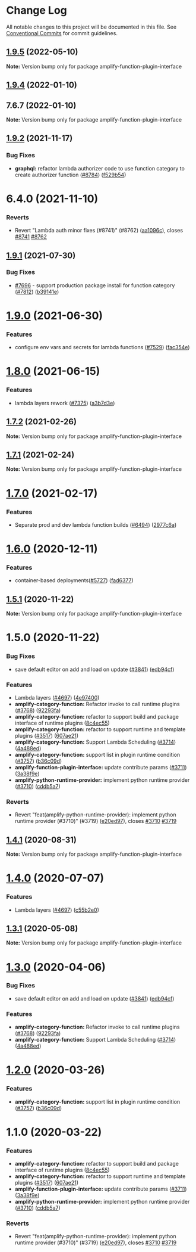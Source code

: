 # Change Log

All notable changes to this project will be documented in this file.
See [Conventional Commits](https://conventionalcommits.org) for commit guidelines.

## [1.9.5](https://github.com/aws-amplify/amplify-cli/compare/amplify-function-plugin-interface@1.9.4...amplify-function-plugin-interface@1.9.5) (2022-05-10)

**Note:** Version bump only for package amplify-function-plugin-interface

## [1.9.4](https://github.com/aws-amplify/amplify-cli/compare/amplify-function-plugin-interface@1.9.2...amplify-function-plugin-interface@1.9.4) (2022-01-10)

## 7.6.7 (2022-01-10)

**Note:** Version bump only for package amplify-function-plugin-interface

## [1.9.2](https://github.com/aws-amplify/amplify-cli/compare/amplify-function-plugin-interface@1.9.1...amplify-function-plugin-interface@1.9.2) (2021-11-17)

### Bug Fixes

- **graphql:** refactor lambda authorizer code to use function category to create authorizer function ([#8784](https://github.com/aws-amplify/amplify-cli/issues/8784)) ([f529b54](https://github.com/aws-amplify/amplify-cli/commit/f529b541e2607eb4d2dd9e27810621fca141d6e2))

# 6.4.0 (2021-11-10)

### Reverts

- Revert "Lambda auth minor fixes (#8741)" (#8762) ([aa1096c](https://github.com/aws-amplify/amplify-cli/commit/aa1096ca504bdb7e6a2dca2963c546f957116f9d)), closes [#8741](https://github.com/aws-amplify/amplify-cli/issues/8741) [#8762](https://github.com/aws-amplify/amplify-cli/issues/8762)

## [1.9.1](https://github.com/aws-amplify/amplify-cli/compare/amplify-function-plugin-interface@1.9.0...amplify-function-plugin-interface@1.9.1) (2021-07-30)

### Bug Fixes

- [#7696](https://github.com/aws-amplify/amplify-cli/issues/7696) - support production package install for function category ([#7812](https://github.com/aws-amplify/amplify-cli/issues/7812)) ([b39141e](https://github.com/aws-amplify/amplify-cli/commit/b39141e9d00bf0dc23318dcc476ed92ab031e88b))

# [1.9.0](https://github.com/aws-amplify/amplify-cli/compare/amplify-function-plugin-interface@1.8.0...amplify-function-plugin-interface@1.9.0) (2021-06-30)

### Features

- configure env vars and secrets for lambda functions ([#7529](https://github.com/aws-amplify/amplify-cli/issues/7529)) ([fac354e](https://github.com/aws-amplify/amplify-cli/commit/fac354e5e26846e8b1499d3a4718b15983e0110f))

# [1.8.0](https://github.com/aws-amplify/amplify-cli/compare/amplify-function-plugin-interface@1.7.2...amplify-function-plugin-interface@1.8.0) (2021-06-15)

### Features

- lambda layers rework ([#7375](https://github.com/aws-amplify/amplify-cli/issues/7375)) ([a3b7d3e](https://github.com/aws-amplify/amplify-cli/commit/a3b7d3e427e16bac2b2ea27699fe53b48cf47656))

## [1.7.2](https://github.com/aws-amplify/amplify-cli/compare/amplify-function-plugin-interface@1.7.1...amplify-function-plugin-interface@1.7.2) (2021-02-26)

**Note:** Version bump only for package amplify-function-plugin-interface

## [1.7.1](https://github.com/aws-amplify/amplify-cli/compare/amplify-function-plugin-interface@1.7.0...amplify-function-plugin-interface@1.7.1) (2021-02-24)

**Note:** Version bump only for package amplify-function-plugin-interface

# [1.7.0](https://github.com/aws-amplify/amplify-cli/compare/amplify-function-plugin-interface@1.6.0...amplify-function-plugin-interface@1.7.0) (2021-02-17)

### Features

- Separate prod and dev lambda function builds ([#6494](https://github.com/aws-amplify/amplify-cli/issues/6494)) ([2977c6a](https://github.com/aws-amplify/amplify-cli/commit/2977c6a886b33a38ef46f898a2adc1ffdb6d228b))

# [1.6.0](https://github.com/aws-amplify/amplify-cli/compare/amplify-function-plugin-interface@1.5.1...amplify-function-plugin-interface@1.6.0) (2020-12-11)

### Features

- container-based deployments([#5727](https://github.com/aws-amplify/amplify-cli/issues/5727)) ([fad6377](https://github.com/aws-amplify/amplify-cli/commit/fad6377bd384862ca4429cb1a83eee90efd62b58))

## [1.5.1](https://github.com/aws-amplify/amplify-cli/compare/amplify-function-plugin-interface@1.4.1...amplify-function-plugin-interface@1.5.1) (2020-11-22)

**Note:** Version bump only for package amplify-function-plugin-interface

# 1.5.0 (2020-11-22)

### Bug Fixes

- save default editor on add and load on update ([#3841](https://github.com/aws-amplify/amplify-cli/issues/3841)) ([edb94cf](https://github.com/aws-amplify/amplify-cli/commit/edb94cfa2f1a66af0d45afb74f46a3488def9ddd))

### Features

- Lambda layers ([#4697](https://github.com/aws-amplify/amplify-cli/issues/4697)) ([4e97400](https://github.com/aws-amplify/amplify-cli/commit/4e974007d95c894ab4108a2dff8d5996e7e3ce25))
- **amplify-category-function:** Refactor invoke to call runtime plugins ([#3768](https://github.com/aws-amplify/amplify-cli/issues/3768)) ([92293fa](https://github.com/aws-amplify/amplify-cli/commit/92293fa83190bd18aacdc2f46a22938f94b89609))
- **amplify-category-function:** refactor to support build and package interface of runtime plugins ([8c4ec55](https://github.com/aws-amplify/amplify-cli/commit/8c4ec55e46ed8a153eee306c23f9665d58d3c5f4))
- **amplify-category-function:** refactor to support runtime and template plugins ([#3517](https://github.com/aws-amplify/amplify-cli/issues/3517)) ([607ae21](https://github.com/aws-amplify/amplify-cli/commit/607ae21287941805f44ea8a9b78dd12d16d71f85))
- **amplify-category-function:** Support Lambda Scheduling ([#3714](https://github.com/aws-amplify/amplify-cli/issues/3714)) ([4a488ed](https://github.com/aws-amplify/amplify-cli/commit/4a488edef14d9161600cf6ce6887baa3c04ebef5))
- **amplify-category-function:** support list in plugin runtime condition ([#3757](https://github.com/aws-amplify/amplify-cli/issues/3757)) ([b36c09d](https://github.com/aws-amplify/amplify-cli/commit/b36c09d6ef21c40999d1f5930aabece0a4315d21))
- **amplify-function-plugin-interface:** update contribute params ([#3711](https://github.com/aws-amplify/amplify-cli/issues/3711)) ([3a38f9e](https://github.com/aws-amplify/amplify-cli/commit/3a38f9ee021f51f48b4e978f0ed96d4cbfb1ff96))
- **amplify-python-runtime-provider:** implement python runtime provider ([#3710](https://github.com/aws-amplify/amplify-cli/issues/3710)) ([cddb5a7](https://github.com/aws-amplify/amplify-cli/commit/cddb5a7b47abacae11205776cb56d68a56286f45))

### Reverts

- Revert "feat(amplify-python-runtime-provider): implement python runtime provider (#3710)" (#3719) ([e20ed97](https://github.com/aws-amplify/amplify-cli/commit/e20ed975ea46f124e736b4dfc940e1be1a781f87)), closes [#3710](https://github.com/aws-amplify/amplify-cli/issues/3710) [#3719](https://github.com/aws-amplify/amplify-cli/issues/3719)

## [1.4.1](https://github.com/aws-amplify/amplify-cli/compare/amplify-function-plugin-interface@1.4.0...amplify-function-plugin-interface@1.4.1) (2020-08-31)

**Note:** Version bump only for package amplify-function-plugin-interface

# [1.4.0](https://github.com/aws-amplify/amplify-cli/compare/amplify-function-plugin-interface@1.3.1...amplify-function-plugin-interface@1.4.0) (2020-07-07)

### Features

- Lambda layers ([#4697](https://github.com/aws-amplify/amplify-cli/issues/4697)) ([c55b2e0](https://github.com/aws-amplify/amplify-cli/commit/c55b2e0c3377127aaf887591d7bc20d7240ef11d))

## [1.3.1](https://github.com/aws-amplify/amplify-cli/compare/amplify-function-plugin-interface@1.3.0...amplify-function-plugin-interface@1.3.1) (2020-05-08)

**Note:** Version bump only for package amplify-function-plugin-interface

# [1.3.0](https://github.com/aws-amplify/amplify-cli/compare/amplify-function-plugin-interface@1.2.0...amplify-function-plugin-interface@1.3.0) (2020-04-06)

### Bug Fixes

- save default editor on add and load on update ([#3841](https://github.com/aws-amplify/amplify-cli/issues/3841)) ([edb94cf](https://github.com/aws-amplify/amplify-cli/commit/edb94cfa2f1a66af0d45afb74f46a3488def9ddd))

### Features

- **amplify-category-function:** Refactor invoke to call runtime plugins ([#3768](https://github.com/aws-amplify/amplify-cli/issues/3768)) ([92293fa](https://github.com/aws-amplify/amplify-cli/commit/92293fa83190bd18aacdc2f46a22938f94b89609))
- **amplify-category-function:** Support Lambda Scheduling ([#3714](https://github.com/aws-amplify/amplify-cli/issues/3714)) ([4a488ed](https://github.com/aws-amplify/amplify-cli/commit/4a488edef14d9161600cf6ce6887baa3c04ebef5))

# [1.2.0](https://github.com/aws-amplify/amplify-cli/compare/amplify-function-plugin-interface@1.1.0...amplify-function-plugin-interface@1.2.0) (2020-03-26)

### Features

- **amplify-category-function:** support list in plugin runtime condition ([#3757](https://github.com/aws-amplify/amplify-cli/issues/3757)) ([b36c09d](https://github.com/aws-amplify/amplify-cli/commit/b36c09d6ef21c40999d1f5930aabece0a4315d21))

# 1.1.0 (2020-03-22)

### Features

- **amplify-category-function:** refactor to support build and package interface of runtime plugins ([8c4ec55](https://github.com/aws-amplify/amplify-cli/commit/8c4ec55e46ed8a153eee306c23f9665d58d3c5f4))
- **amplify-category-function:** refactor to support runtime and template plugins ([#3517](https://github.com/aws-amplify/amplify-cli/issues/3517)) ([607ae21](https://github.com/aws-amplify/amplify-cli/commit/607ae21287941805f44ea8a9b78dd12d16d71f85))
- **amplify-function-plugin-interface:** update contribute params ([#3711](https://github.com/aws-amplify/amplify-cli/issues/3711)) ([3a38f9e](https://github.com/aws-amplify/amplify-cli/commit/3a38f9ee021f51f48b4e978f0ed96d4cbfb1ff96))
- **amplify-python-runtime-provider:** implement python runtime provider ([#3710](https://github.com/aws-amplify/amplify-cli/issues/3710)) ([cddb5a7](https://github.com/aws-amplify/amplify-cli/commit/cddb5a7b47abacae11205776cb56d68a56286f45))

### Reverts

- Revert "feat(amplify-python-runtime-provider): implement python runtime provider (#3710)" (#3719) ([e20ed97](https://github.com/aws-amplify/amplify-cli/commit/e20ed975ea46f124e736b4dfc940e1be1a781f87)), closes [#3710](https://github.com/aws-amplify/amplify-cli/issues/3710) [#3719](https://github.com/aws-amplify/amplify-cli/issues/3719)
